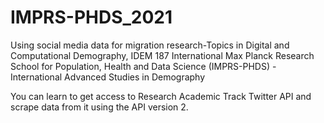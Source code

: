 # IMPRS-PHDS_2021
Using social media data for migration research-Topics in Digital and Computational Demography, IDEM 187 International Max Planck Research School for Population, Health and Data Science (IMPRS-PHDS) - International Advanced Studies in Demography

You can learn to get access to Research Academic Track Twitter API and scrape data from it using the API version 2. 
